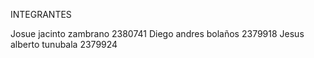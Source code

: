 
INTEGRANTES 

Josue jacinto zambrano 2380741
Diego andres bolaños 2379918
Jesus alberto tunubala 2379924
